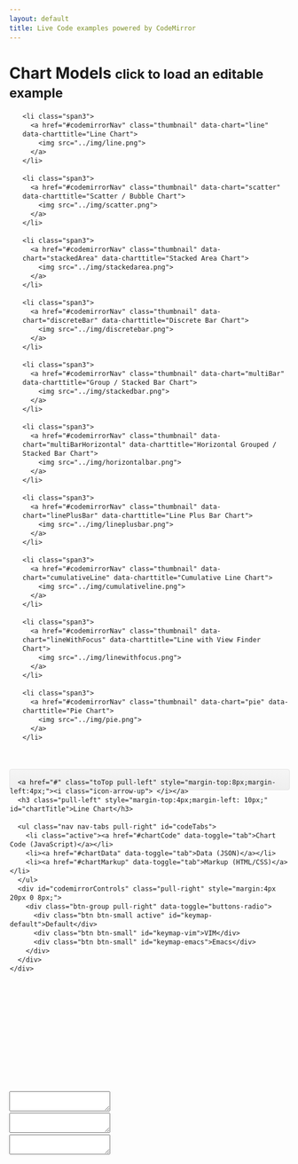 ```yaml
---
layout: default
title: Live Code examples powered by CodeMirror
---
```


<link rel="stylesheet" href="../css/codemirror.css"></link>
<link rel="stylesheet" href="../css/eclipse.css"></link>

<link rel="stylesheet" href="../css/inlet/Color.Picker.Classic.css"></link>
<link rel="stylesheet" href="../css/inlet/jquery-ui-slider.css"></link>

<style type="text/css">
  .container {
    position: relatove;
  }

  .codemirror-controls {
    list-style-type: none;
  }

  .codemirror-controls .status {
    font-weight: bold;
  }

  .CodeMirror {
    min-height: 300px;
    /*
    width: 100%;
    border: 1px solid #999;
    margin: 0 0 30px 0;
    overflow: auto;
    */
  }

  .CodeMirror-scroll {
    height: 100%;
    /*
    height: auto;
    overflow-y: hidden;
    overflow-x: auto;
    background: rgba(38, 38, 38, 0.8);
    */
    background: rgba(255, 255, 255, 0.9);
  }

  #previewWrap {
    /*
    position: absolute;
    right: 0;
    top: 40px;
    width: 100%;
    */
  }

  #codeWrap {
    /*
    position: absolute;
    left: 0;
    top: 40px;
    */
    overflow: auto;
  }

  #codemirrorNav .toTop {
    visibility: hidden;
  }

  #codemirrorNav.subnav-fixed .toTop {
    visibility: visible;
  }

  #preview {
    width: 100%;
    height: 500px;
    border-width: 0;
  }


  #codemirrorWrap {
    min-height: 800px;
    padding-top: 40px;
  }

  #codemirrorWrap.wrap-fixed {
    padding-top: 80px;
  }

  #preview.preview-fixed {
    position: fixed;
    top: 80px;
    left: 0;
    width: 48.75%;
  }


/* Subnav */
.subnav {
  width: 100%;
  height: 36px;
  background-color: #eeeeee; /* Old browsers */
  background-repeat: repeat-x; /* Repeat the gradient */
  background-image: -moz-linear-gradient(top, #f5f5f5 0%, #eeeeee 100%); /* FF3.6+ */
  background-image: -webkit-gradient(linear, left top, left bottom, color-stop(0%,#f5f5f5), color-stop(100%,#eeeeee)); /* Chrome,Safari4+ */
  background-image: -webkit-linear-gradient(top, #f5f5f5 0%,#eeeeee 100%); /* Chrome 10+,Safari 5.1+ */
  background-image: -ms-linear-gradient(top, #f5f5f5 0%,#eeeeee 100%); /* IE10+ */
  background-image: -o-linear-gradient(top, #f5f5f5 0%,#eeeeee 100%); /* Opera 11.10+ */
  filter: progid:DXImageTransform.Microsoft.gradient( startColorstr='#f5f5f5', endColorstr='#eeeeee',GradientType=0 ); /* IE6-9 */
  background-image: linear-gradient(top, #f5f5f5 0%,#eeeeee 100%); /* W3C */
  border: 1px solid #e5e5e5;
  -webkit-border-radius: 4px;
     -moz-border-radius: 4px;
          border-radius: 4px;
}
.subnav .nav {
  margin-bottom: 0;
}

.subnav-fixed {
  position: fixed;
  top: 40px;
  left: 0;
  right: 0;
  z-index: 1020; /* 10 less than .navbar-fixed to prevent any overlap */
  border-color: #d5d5d5;
  border-width: 0 0 1px; /* drop the border on the fixed edges */
  -webkit-border-radius: 0;
     -moz-border-radius: 0;
          border-radius: 0;
  -webkit-box-shadow: inset 0 1px 0 #fff, 0 1px 5px rgba(0,0,0,.1);
     -moz-box-shadow: inset 0 1px 0 #fff, 0 1px 5px rgba(0,0,0,.1);
          box-shadow: inset 0 1px 0 #fff, 0 1px 5px rgba(0,0,0,.1);
  filter: progid:DXImageTransform.Microsoft.gradient(enabled=false); /* IE6-9 */
}
.subnav-fixed .nav {
  /*
  width: 938px;
  */
  margin: 0 auto;
  padding: 0 1px;
}
.subnav .nav > li:first-child > a,
.subnav .nav > li:first-child > a:hover {
  -webkit-border-radius: 0;
     -moz-border-radius: 0;
          border-radius: 0;
}


#codeTabs {
  margin: 2px auto 0;
}

</style>


<div class="container">

  <div class="page-header">
    <h1>Chart Models <small>click to load an editable example</small></h1>
  </div>

  <ul class="thumbnails">

    <li class="span3">
      <a href="#codemirrorNav" class="thumbnail" data-chart="line" data-charttitle="Line Chart">
        <img src="../img/line.png">
      </a>
    </li>

    <li class="span3">
      <a href="#codemirrorNav" class="thumbnail" data-chart="scatter" data-charttitle="Scatter / Bubble Chart">
        <img src="../img/scatter.png">
      </a>
    </li>

    <li class="span3">
      <a href="#codemirrorNav" class="thumbnail" data-chart="stackedArea" data-charttitle="Stacked Area Chart">
        <img src="../img/stackedarea.png">
      </a>
    </li>

    <li class="span3">
      <a href="#codemirrorNav" class="thumbnail" data-chart="discreteBar" data-charttitle="Discrete Bar Chart">
        <img src="../img/discretebar.png">
      </a>
    </li>

    <li class="span3">
      <a href="#codemirrorNav" class="thumbnail" data-chart="multiBar" data-charttitle="Group / Stacked Bar Chart">
        <img src="../img/stackedbar.png">
      </a>
    </li>

    <li class="span3">
      <a href="#codemirrorNav" class="thumbnail" data-chart="multiBarHorizontal" data-charttitle="Horizontal Grouped / Stacked Bar Chart">
        <img src="../img/horizontalbar.png">
      </a>
    </li>

    <li class="span3">
      <a href="#codemirrorNav" class="thumbnail" data-chart="linePlusBar" data-charttitle="Line Plus Bar Chart">
        <img src="../img/lineplusbar.png">
      </a>
    </li>

    <li class="span3">
      <a href="#codemirrorNav" class="thumbnail" data-chart="cumulativeLine" data-charttitle="Cumulative Line Chart">
        <img src="../img/cumulativeline.png">
      </a>
    </li>

    <li class="span3">
      <a href="#codemirrorNav" class="thumbnail" data-chart="lineWithFocus" data-charttitle="Line with View Finder Chart">
        <img src="../img/linewithfocus.png">
      </a>
    </li>

    <li class="span3">
      <a href="#codemirrorNav" class="thumbnail" data-chart="pie" data-charttitle="Pie Chart">
        <img src="../img/pie.png">
      </a>
    </li>

  </ul>


</div>



<div class="container" style="margin-top: 50px;">

  <div class="subnav" id="codemirrorNav">
    <div class="subnav-inner container">
      <!--
      <div class="btn-group pull-left" id="loadChart" style="margin:4px 4px 0 2px">
        <a class="btn btn-primary dropdown-toggle" data-toggle="dropdown" href="#">
          More Charts
          <span class="caret"></span>
        </a>
        <ul class="dropdown-menu">
          <li><a href="#" data-chart="line">Line Chart</a></li>
          <li><a href="#" data-chart="cumulativeLine">Cumulative Line Chart</a></li>
          <li><a href="#" data-chart="linePlusBar">Line Plus Bar Chart</a></li>
          <li><a href="#" data-chart="lineWithFocus">Line with View Finder Chart</a></li>
          <li><a href="#" data-chart="discreteBar">Discrete Bar Chart</a></li>
          <li><a href="#" data-chart="multiBar">Grouped / Stacked Bar Chart</a></li>
          <li><a href="#" data-chart="multiBarHorizontal">Horizontal Grouped / Stacked Bar Chart</a></li>
          <li><a href="#" data-chart="pie">Pie Chart</a></li>
          <li><a href="#" data-chart="scatter">Scatter / Bubble Chart</a></li>
          <li><a href="#" data-chart="stackedArea">Stacked Area Chart</a></li>
        </ul>
      </div>
      -->

      <a href="#" class="toTop pull-left" style="margin-top:8px;margin-left:4px;"><i class="icon-arrow-up"> </i></a>
      <h3 class="pull-left" style="margin-top:4px;margin-left: 10px;" id="chartTitle">Line Chart</h3>

      <ul class="nav nav-tabs pull-right" id="codeTabs">
        <li class="active"><a href="#chartCode" data-toggle="tab">Chart Code (JavaScript)</a></li>
        <li><a href="#chartData" data-toggle="tab">Data (JSON)</a></li>
        <li><a href="#chartMarkup" data-toggle="tab">Markup (HTML/CSS)</a></li>
      </ul>
      <div id="codemirrorControls" class="pull-right" style="margin:4px 20px 0 8px;">
        <div class="btn-group pull-right" data-toggle="buttons-radio">
          <div class="btn btn-small active" id="keymap-default">Default</div>
          <div class="btn btn-small" id="keymap-vim">VIM</div>
          <div class="btn btn-small" id="keymap-emacs">Emacs</div>
        </div>
      </div>
    </div>
  </div>

</div>

<div class="row-fluid" id="codemirrorWrap">

<div class="span6" id="previewWrap">

<iframe id="preview">

</iframe>

</div>


<div class="span6" id="codeWrap">

<div class="tab-content" id="codeTabsContent">
  <div class="tab-pane fade in active" id="chartCode">
    <textarea id="code" name="code"> </textarea>
  </div>
  <div class="tab-pane fade in active" id="chartData">
    <textarea id="codeData" name="codeData"> </textarea>
  </div>
  <div class="tab-pane fade in active" id="chartMarkup">
    <textarea id="codeMarkup" name="codeMarkup"> </textarea>
  </div>
</div>


</div>



</div>


<script type="text/javascript" src="../js/lib/codemirror/codemirror.js"> </script>
<script type="text/javascript" src="../js/lib/codemirror/keymap/vim.js"> </script>
<script type="text/javascript" src="../js/lib/codemirror/keymap/emacs.js"> </script>
<script type="text/javascript" src="../js/lib/codemirror/xml/xml.js"> </script>
<script type="text/javascript" src="../js/lib/codemirror/javascript/javascript.js"> </script>
<script type="text/javascript" src="../js/lib/codemirror/css/css.js"> </script>
<script type="text/javascript" src="../js/lib/codemirror/gfm/gfm.js"> </script>
<script type="text/javascript" src="../js/lib/codemirror/htmlmixed/htmlmixed.js"> </script>

<script type="text/javascript" src="../js/lib/inlet/jquery-ui.1.8.16.custom.min.js"> </script>
<script type="text/javascript" src="../js/lib/inlet/jquery.ui.slider.js"> </script>
<script type="text/javascript" src="../js/lib/inlet/underscore-min.js"> </script>
<script type="text/javascript" src="../js/lib/inlet/Color.Picker.Classic.js"> </script>
<script type="text/javascript" src="../js/lib/inlet/Color.Space.js"> </script>
<script type="text/javascript" src="../js/lib/inlet/inlet.js"> </script>

<script type="text/javascript" src="codemirror.js"> </script>
